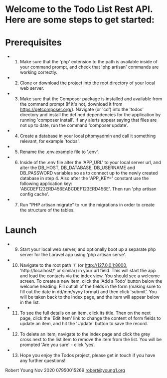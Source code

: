# Welcome to the Todo List Rest API. Here are some steps to get started:

# Prerequisites

* 1. Make sure that the 'php' extension to the path is available inside of your command prompt, and check that 'php artisan' commands are working correctly.

* 2. Clone or download the project into the root directory of your local web server.

* 3. Make sure that the Composer package is installed and available from the command prompt (If it's not, download it from https://getcomposer.org/). Navigate (or 'cd') into the 'todos' directory and install the defined dependencies for the application by running 'composer install'. If any alerts appear saying that files are not up to date, run the command 'composer update'.

* 4. Create a database in your local phpmyadmin and call it something relevant, for example 'todos'.

* 5. Rename the .env.example file to '.env'.

* 6. Inside of the .env file alter the 'APP_URL' to your local server url, and alter the DB_HOST, DB_DATABASE, DB_USERNAME and DB_PASSWORD variables so as to connect up to the newly created database in step 4. Also after the 'APP_KEY=' constant use the following application key: 'ABCDEF123ERD456EABCDEF123ERD456E'. Then run 'php artisan config cache'.

* 7. Run "PHP artisan migrate" to run the migrations in order to create the structure of the tables.

# Launch

* 9. Start your local web server, and optionally boot up a separate php server for the Laravel app using 'php artisan serve'.

* 10. Navigate to the root path '/' (or http://127.0.0.1:8000, 'http://localhost/' or similar) in your url field. This will start the app and load the contacts via the index view. You should see a welcome screen. To 
create a new item, click the 'Add a Todo' button below the welcome heading. Fill out all of the fields in the form (making sure to fill out the date in dd/mm/yyyy format) and then click 'submit'. You will be taken back to the Index page, and the item will appear below in the list.

* 11. To see the full details on an item, click its title. Then on the next page, click the 'Edit Item' link to change the content of form fields to update an item, and hit the 'Update' button to save the record.

* 12. To delete an item, navigate to the index page and click the grey cross next to the list item to remove the item from the list. You will be prompted 'Are you sure' - click 'yes'.

* 13. Hope you enjoy the Todos project, please get in touch if you have any further questions!

Robert Young
Nov 2020
07950015269
robert@young1.org
